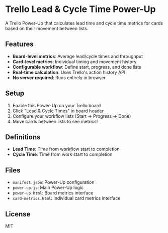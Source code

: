 # Trello Lead & Cycle Time Power-Up

A Trello Power-Up that calculates lead time and cycle time metrics for cards based on their movement between lists.

## Features

- **Board-level metrics**: Average lead/cycle times and throughput
- **Card-level metrics**: Individual timing and movement history  
- **Configurable workflow**: Define start, progress, and done lists
- **Real-time calculation**: Uses Trello's action history API
- **No server required**: Runs entirely in browser

## Setup

1. Enable this Power-Up on your Trello board
2. Click "Lead & Cycle Times" in board header
3. Configure your workflow lists (Start → Progress → Done)
4. Move cards between lists to see metrics!

## Definitions

- **Lead Time**: Time from workflow start to completion
- **Cycle Time**: Time from work start to completion

## Files

- `manifest.json`: Power-Up configuration
- `power-up.js`: Main Power-Up logic
- `power-up.html`: Board metrics interface
- `card-metrics.html`: Individual card metrics interface

## License

MIT
